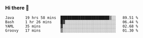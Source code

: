 ### Hi there 👋

<!--
**urzz/urzz** is a ✨ _special_ ✨ repository because its `README.md` (this file) appears on your GitHub profile.

Here are some ideas to get you started:

- 🔭 I’m currently working on ...
- 🌱 I’m currently learning ...
- 👯 I’m looking to collaborate on ...
- 🤔 I’m looking for help with ...
- 💬 Ask me about ...
- 📫 How to reach me: ...
- 😄 Pronouns: ...
- ⚡ Fun fact: ...
-->

<!--START_SECTION:waka-->
```text
Java     19 hrs 58 mins  ██████████████████████▒░░   89.51 % 
Bash     1 hr 26 mins    █▓░░░░░░░░░░░░░░░░░░░░░░░   06.44 % 
YAML     35 mins         ▓░░░░░░░░░░░░░░░░░░░░░░░░   02.68 % 
Groovy   17 mins         ▒░░░░░░░░░░░░░░░░░░░░░░░░   01.30 % 
```
<!--END_SECTION:waka-->
